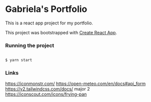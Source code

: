 # Gabriela's Portfolio

This is a react app project for my portfolio.

This project was bootstrapped with [Create React App](https://github.com/facebook/create-react-app).

### Running the project

```bash

$ yarn start

```

### Links

https://iconmonstr.com/
https://open-meteo.com/en/docs#api_form
https://v2.tailwindcss.com/docs/ major 2
https://iconscout.com/icons/frying-pan

<!-- <a href="https://iconscout.com/icons/frying-pan" target="_blank">Frying Pan Icon</a> by <a href="https://iconscout.com/contributors/saepul-nahwan" target="_blank">Saepul Nahwan</a> -->
